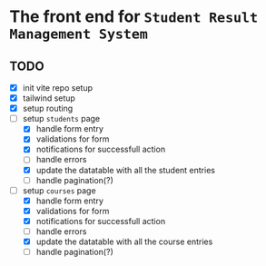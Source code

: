 # The front end for `Student Result Management System`

## TODO

- [x] init vite repo setup
- [x] tailwind setup
- [x] setup routing
- [ ] setup `students` page
  - [x] handle form entry
  - [x] validations for form
  - [x] notifications for successfull action
  - [ ] handle errors
  - [x] update the datatable with all the student entries
  - [ ] handle pagination(?)
- [ ] setup `courses` page
  - [x] handle form entry
  - [x] validations for form
  - [x] notifications for successfull action
  - [ ] handle errors
  - [x] update the datatable with all the course entries
  - [ ] handle pagination(?)
